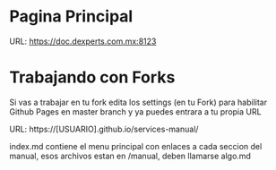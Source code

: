 # Pagina Principal

URL: https://doc.dexperts.com.mx:8123

# Trabajando con Forks

Si vas a trabajar en tu fork edita los settings (en tu Fork) para habilitar Github Pages en master branch y ya puedes entrara a tu propia URL

URL: https://[USUARIO].github.io/services-manual/

index.md contiene el menu principal con enlaces a cada seccion del manual, esos archivos estan en /manual, deben llamarse algo.md
